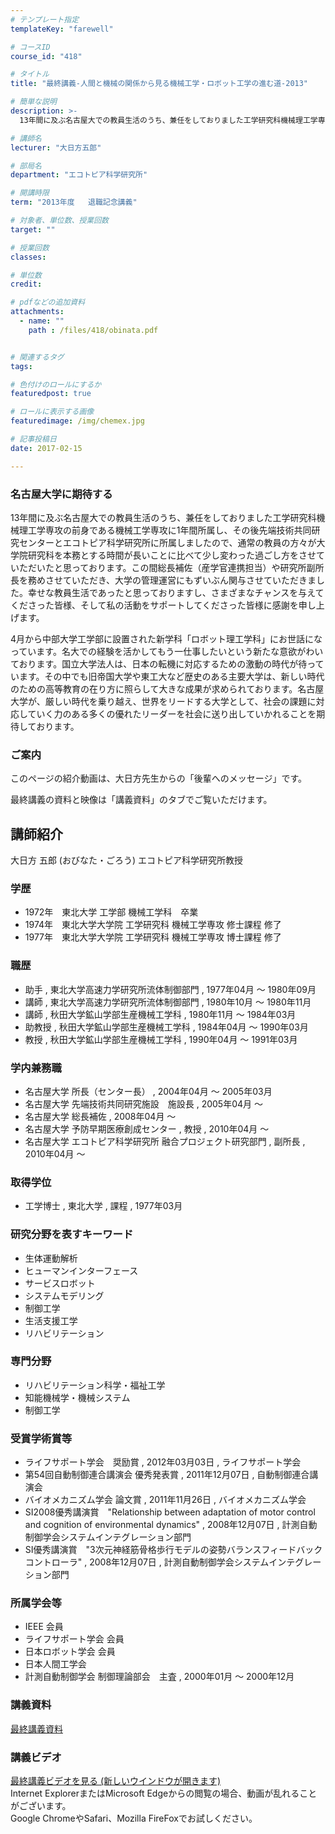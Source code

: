 ```yaml
---
# テンプレート指定
templateKey: "farewell"

# コースID
course_id: "418"

# タイトル
title: "最終講義-人間と機械の関係から見る機械工学・ロボット工学の進む道-2013"

# 簡単な説明
description: >-
  13年間に及ぶ名古屋大での教員生活のうち、兼任をしておりました工学研究科機械理工学専攻の前身である機械工学専攻に1年間所属し、その後先端技術共同研究センターとエコトピア科学研究所に所属しましたので...

# 講師名
lecturer: "大日方五郎"

# 部局名
department: "エコトピア科学研究所"

# 開講時限
term: "2013年度	退職記念講義"

# 対象者、単位数、授業回数
target: ""

# 授業回数
classes: 

# 単位数
credit: 

# pdfなどの追加資料
attachments: 
  - name: "" 
    path : /files/418/obinata.pdf


# 関連するタグ
tags:

# 色付けのロールにするか
featuredpost: true

# ロールに表示する画像
featuredimage: /img/chemex.jpg

# 記事投稿日
date: 2017-02-15

---
```

### 名古屋大学に期待する

13年間に及ぶ名古屋大での教員生活のうち、兼任をしておりました工学研究科機械理工学専攻の前身である機械工学専攻に1年間所属し、その後先端技術共同研究センターとエコトピア科学研究所に所属しましたので、通常の教員の方々が大学院研究科を本務とする時間が長いことに比べて少し変わった過ごし方をさせていただいたと思っております。この間総長補佐（産学官連携担当）や研究所副所長を務めさせていただき、大学の管理運営にもずいぶん関与させていただきました。幸せな教員生活であったと思っておりますし、さまざまなチャンスを与えてくださった皆様、そして私の活動をサポートしてくださった皆様に感謝を申し上げます。 

4月から中部大学工学部に設置された新学科「ロボット理工学科」にお世話になっています。名大での経験を活かしてもう一仕事したいという新たな意欲がわいております。国立大学法人は、日本の転機に対応するための激動の時代が待っています。その中でも旧帝国大学や東工大など歴史のある主要大学は、新しい時代のための高等教育の在り方に照らして大きな成果が求められております。名古屋大学が、厳しい時代を乗り越え、世界をリードする大学として、社会の課題に対応していく力のある多くの優れたリーダーを社会に送り出していかれることを期待しております。 

### ご案内

このページの紹介動画は、大日方先生からの「後輩へのメッセージ」です。

最終講義の資料と映像は「講義資料」のタブでご覧いただけます。
## 講師紹介

大日方 五郎 (おびなた・ごろう) エコトピア科学研究所教授 

### 学歴

  * 1972年　東北大学 工学部 機械工学科　卒業
  * 1974年　東北大学大学院 工学研究科 機械工学専攻 修士課程 修了
  * 1977年　東北大学大学院 工学研究科 機械工学専攻 博士課程 修了

### 職歴

  * 助手 , 東北大学高速力学研究所流体制御部門 , 1977年04月 〜 1980年09月
  * 講師 , 東北大学高速力学研究所流体制御部門 , 1980年10月 〜 1980年11月
  * 講師 , 秋田大学鉱山学部生産機械工学科 , 1980年11月 〜 1984年03月
  * 助教授 , 秋田大学鉱山学部生産機械工学科 , 1984年04月 〜 1990年03月
  * 教授 , 秋田大学鉱山学部生産機械工学科 , 1990年04月 〜 1991年03月

### 学内兼務職

  * 名古屋大学 所長（センター長） , 2004年04月 〜 2005年03月
  * 名古屋大学 先端技術共同研究施設　施設長 , 2005年04月 〜
  * 名古屋大学 総長補佐 , 2008年04月 〜 
  * 名古屋大学 予防早期医療創成センター , 教授 , 2010年04月 〜 
  * 名古屋大学 エコトピア科学研究所 融合プロジェクト研究部門 , 副所長 , 2010年04月 〜 

### 取得学位

  * 工学博士 , 東北大学 , 課程 , 1977年03月

### 研究分野を表すキーワード

  * 生体運動解析
  * ヒューマンインターフェース
  * サービスロボット
  * システムモデリング
  * 制御工学
  * 生活支援工学
  * リハビリテーション

### 専門分野

  * リハビリテーション科学・福祉工学
  * 知能機械学・機械システム
  * 制御工学

### 受賞学術賞等

  * ライフサポート学会　奨励賞 , 2012年03月03日 , ライフサポート学会
  * 第54回自動制御連合講演会 優秀発表賞 , 2011年12月07日 , 自動制御連合講演会
  * バイオメカニズム学会 論文賞 , 2011年11月26日 , バイオメカニズム学会
  * SI2008優秀講演賞　"Relationship between adaptation of motor control and cognition of environmental dynamics" , 2008年12月07日 , 計測自動制御学会システムインテグレーション部門
  * SI優秀講演賞　"3次元神経筋骨格歩行モデルの姿勢バランスフィードバックコントローラ" , 2008年12月07日 , 計測自動制御学会システムインテグレーション部門

### 所属学会等

  * IEEE 会員 
  * ライフサポート学会 会員 
  * 日本ロボット学会 会員
  * 日本人間工学会
  * 計測自動制御学会 制御理論部会　主査 , 2000年01月 〜 2000年12月
### 講義資料


[最終講義資料](/files/418/obinata.pdf) 

### 講義ビデオ


[ 最終講義ビデオを見る (新しいウインドウが開きます)](http://nuvideo.media.nagoya-u.ac.jp/embed/5096b48ada9eef8868aa72c5889a7c5fd681d2f1)  
Internet ExplorerまたはMicrosoft Edgeからの閲覧の場合、動画が乱れることがございます。  
Google ChromeやSafari、Mozilla FireFoxでお試しください。 

